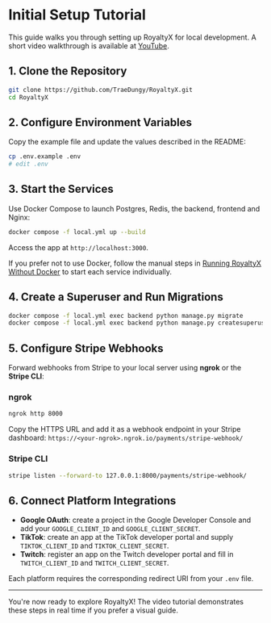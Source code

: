 # Initial Setup Tutorial

This guide walks you through setting up RoyaltyX for local development. A short video walkthrough is available at [YouTube](https://youtu.be/dQw4w9WgXcQ).

## 1. Clone the Repository
```bash
git clone https://github.com/TraeDungy/RoyaltyX.git
cd RoyaltyX
```

## 2. Configure Environment Variables
Copy the example file and update the values described in the README:
```bash
cp .env.example .env
# edit .env
```

## 3. Start the Services
Use Docker Compose to launch Postgres, Redis, the backend, frontend and Nginx:
```bash
docker compose -f local.yml up --build
```
Access the app at `http://localhost:3000`.

If you prefer not to use Docker, follow the manual steps in
[Running RoyaltyX Without Docker](NON_DOCKER_SETUP.md) to start each
service individually.

## 4. Create a Superuser and Run Migrations
```bash
docker compose -f local.yml exec backend python manage.py migrate
docker compose -f local.yml exec backend python manage.py createsuperuser
```

## 5. Configure Stripe Webhooks
Forward webhooks from Stripe to your local server using **ngrok** or the **Stripe CLI**:

### ngrok
```bash
ngrok http 8000
```
Copy the HTTPS URL and add it as a webhook endpoint in your Stripe dashboard:
`https://<your-ngrok>.ngrok.io/payments/stripe-webhook/`

### Stripe CLI
```bash
stripe listen --forward-to 127.0.0.1:8000/payments/stripe-webhook/
```

## 6. Connect Platform Integrations
- **Google OAuth**: create a project in the Google Developer Console and add your `GOOGLE_CLIENT_ID` and `GOOGLE_CLIENT_SECRET`.
- **TikTok**: create an app at the TikTok developer portal and supply `TIKTOK_CLIENT_ID` and `TIKTOK_CLIENT_SECRET`.
- **Twitch**: register an app on the Twitch developer portal and fill in `TWITCH_CLIENT_ID` and `TWITCH_CLIENT_SECRET`.

Each platform requires the corresponding redirect URI from your `.env` file.

---

You're now ready to explore RoyaltyX! The video tutorial demonstrates these steps in real time if you prefer a visual guide.
